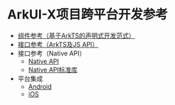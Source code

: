 # ArkUI-X项目跨平台开发参考

- [组件参考（基于ArkTS的声明式开发范式）](./arkui-ts/README.md)
- [接口参考（ArkTS及JS API）](./apis/README.md)
- 接口参考（Native API）
  - [Native API](./native-apis/README.md)
  - [Native API标准库](./native-lib/third_party_napi/napi.md)
- 平台集成
  - [Android](./arkui-for-android/README.md)
  - [iOS](./arkui-for-ios/README.md)